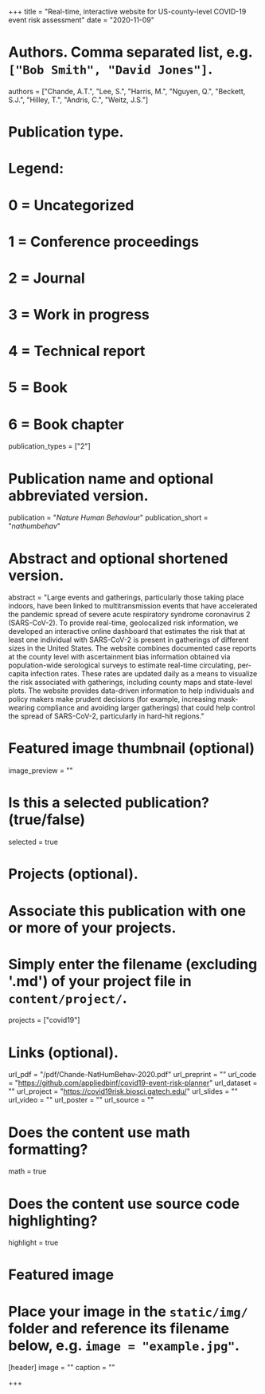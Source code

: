 +++
title = "Real-time, interactive website for US-county-level COVID-19 event risk assessment"
date = "2020-11-09"

# Authors. Comma separated list, e.g. `["Bob Smith", "David Jones"]`.
authors = ["Chande, A.T.", "Lee, S.", "Harris, M.", "Nguyen, Q.", "Beckett, S.J.", "Hilley, T.", "Andris, C.", "Weitz, J.S."]

# Publication type.
# Legend:
# 0 = Uncategorized
# 1 = Conference proceedings
# 2 = Journal
# 3 = Work in progress
# 4 = Technical report
# 5 = Book
# 6 = Book chapter
publication_types = ["2"]

# Publication name and optional abbreviated version.
publication = "*Nature Human Behaviour*"
publication_short = "*nathumbehav*"

# Abstract and optional shortened version.
abstract = "Large events and gatherings, particularly those taking place indoors, have been linked to multitransmission events that have accelerated the pandemic spread of severe acute respiratory syndrome coronavirus 2 (SARS-CoV-2). To provide real-time, geolocalized risk information, we developed an interactive online dashboard that estimates the risk that at least one individual with SARS-CoV-2 is present in gatherings of different sizes in the United States. The website combines documented case reports at the county level with ascertainment bias information obtained via population-wide serological surveys to estimate real-time circulating, per-capita infection rates. These rates are updated daily as a means to visualize the risk associated with gatherings, including county maps and state-level plots. The website provides data-driven information to help individuals and policy makers make prudent decisions (for example, increasing mask-wearing compliance and avoiding larger gatherings) that could help control the spread of SARS-CoV-2, particularly in hard-hit regions."

# Featured image thumbnail (optional)
image_preview = ""

# Is this a selected publication? (true/false)
selected = true

# Projects (optional).
#   Associate this publication with one or more of your projects.
#   Simply enter the filename (excluding '.md') of your project file in `content/project/`.
projects = ["covid19"]

# Links (optional).
url_pdf = "/pdf/Chande-NatHumBehav-2020.pdf"
url_preprint = ""
url_code = "https://github.com/appliedbinf/covid19-event-risk-planner"
url_dataset = ""
url_project = "https://covid19risk.biosci.gatech.edu/"
url_slides = ""
url_video = ""
url_poster = ""
url_source = ""

# Does the content use math formatting?
math = true

# Does the content use source code highlighting?
highlight = true

# Featured image
# Place your image in the `static/img/` folder and reference its filename below, e.g. `image = "example.jpg"`.
[header]
image = ""
caption = ""

+++

